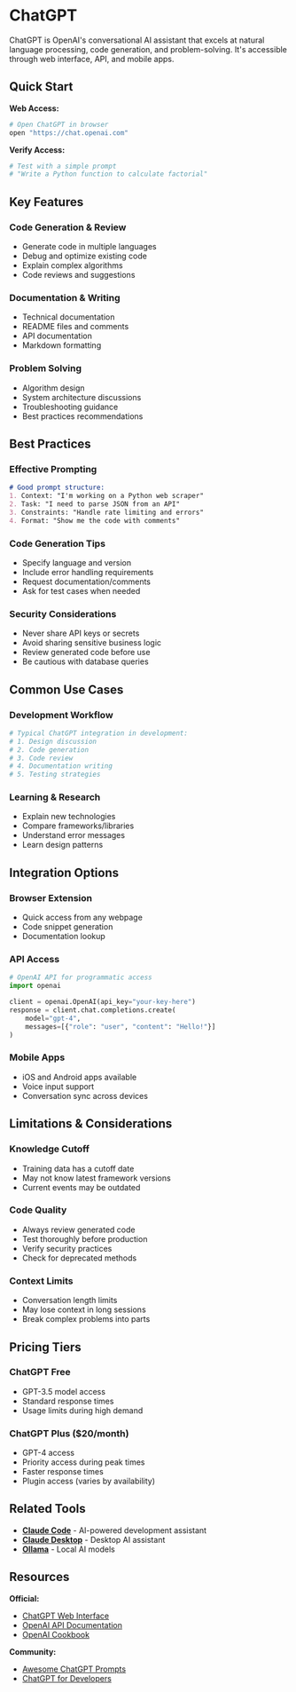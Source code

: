 # ChatGPT

ChatGPT is OpenAI's conversational AI assistant that excels at natural language processing, code generation, and problem-solving. It's accessible through web interface, API, and mobile apps.

## Quick Start

**Web Access:**
```bash
# Open ChatGPT in browser
open "https://chat.openai.com"
```

**Verify Access:**
```bash
# Test with a simple prompt
# "Write a Python function to calculate factorial"
```

## Key Features

### Code Generation & Review
- Generate code in multiple languages
- Debug and optimize existing code
- Explain complex algorithms
- Code reviews and suggestions

### Documentation & Writing
- Technical documentation
- README files and comments
- API documentation
- Markdown formatting

### Problem Solving
- Algorithm design
- System architecture discussions
- Troubleshooting guidance
- Best practices recommendations

## Best Practices

### Effective Prompting
```markdown
# Good prompt structure:
1. Context: "I'm working on a Python web scraper"
2. Task: "I need to parse JSON from an API"
3. Constraints: "Handle rate limiting and errors"
4. Format: "Show me the code with comments"
```

### Code Generation Tips
- Specify language and version
- Include error handling requirements
- Request documentation/comments
- Ask for test cases when needed

### Security Considerations
- Never share API keys or secrets
- Avoid sharing sensitive business logic
- Review generated code before use
- Be cautious with database queries

## Common Use Cases

### Development Workflow
```bash
# Typical ChatGPT integration in development:
# 1. Design discussion
# 2. Code generation
# 3. Code review
# 4. Documentation writing
# 5. Testing strategies
```

### Learning & Research
- Explain new technologies
- Compare frameworks/libraries
- Understand error messages
- Learn design patterns

## Integration Options

### Browser Extension
- Quick access from any webpage
- Code snippet generation
- Documentation lookup

### API Access
```python
# OpenAI API for programmatic access
import openai

client = openai.OpenAI(api_key="your-key-here")
response = client.chat.completions.create(
    model="gpt-4",
    messages=[{"role": "user", "content": "Hello!"}]
)
```

### Mobile Apps
- iOS and Android apps available
- Voice input support
- Conversation sync across devices

## Limitations & Considerations

### Knowledge Cutoff
- Training data has a cutoff date
- May not know latest framework versions
- Current events may be outdated

### Code Quality
- Always review generated code
- Test thoroughly before production
- Verify security practices
- Check for deprecated methods

### Context Limits
- Conversation length limits
- May lose context in long sessions
- Break complex problems into parts

## Pricing Tiers

### ChatGPT Free
- GPT-3.5 model access
- Standard response times
- Usage limits during high demand

### ChatGPT Plus ($20/month)
- GPT-4 access
- Priority access during peak times
- Faster response times
- Plugin access (varies by availability)

## Related Tools

- **[Claude Code](../claude-code/)** - AI-powered development assistant
- **[Claude Desktop](../claude-desktop/)** - Desktop AI assistant
- **[Ollama](../ollama/)** - Local AI models

## Resources

**Official:**
- [ChatGPT Web Interface](https://chat.openai.com)
- [OpenAI API Documentation](https://platform.openai.com/docs)
- [OpenAI Cookbook](https://github.com/openai/openai-cookbook)

**Community:**
- [Awesome ChatGPT Prompts](https://github.com/f/awesome-chatgpt-prompts)
- [ChatGPT for Developers](https://www.youtube.com/results?search_query=chatgpt+for+developers)